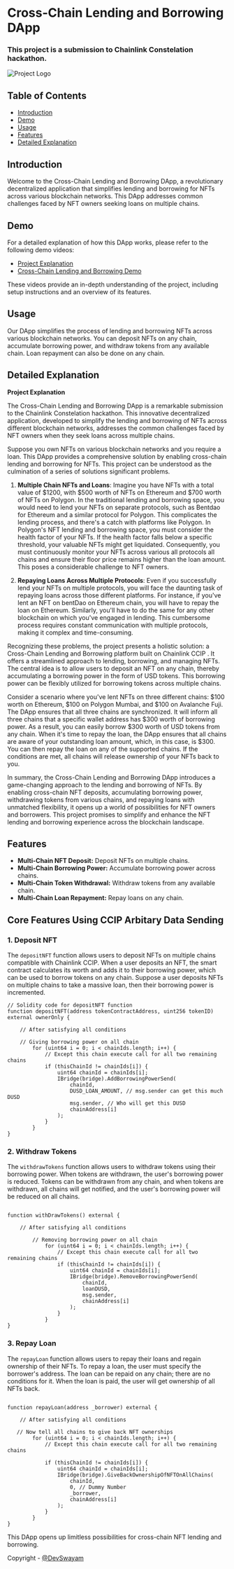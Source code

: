 
# Cross-Chain Lending and Borrowing DApp

### This project is a submission to Chainlink Constelation hackathon.

![Project Logo](https://github.com/TechieeGeeeks/HyperHack/assets/99035115/c92a05b9-0262-4b67-b3fa-684710c76585)

## Table of Contents

- [Introduction](#introduction)
- [Demo](#demo)
- [Usage](#usage)
- [Features](#features)
- [Detailed Explanation](#detailed-explanation)

## Introduction

Welcome to the Cross-Chain Lending and Borrowing DApp, a revolutionary decentralized application that simplifies lending and borrowing for NFTs across various blockchain networks. This DApp addresses common challenges faced by NFT owners seeking loans on multiple chains.

## Demo

For a detailed explanation of how this DApp works, please refer to the following demo videos:

- [Project Explanation](https://drive.google.com/file/d/1EzMPTAwo9_JVxzh8l3koMYeXHM3NawLT/view?usp=drive_link)
- [Cross-Chain Lending and Borrowing Demo](https://drive.google.com/file/d/1no3zu4GqmTOPO7R6E-Tu38X8ROKYKJZE/view?usp=drive_link)

These videos provide an in-depth understanding of the project, including setup instructions and an overview of its features.

## Usage

Our DApp simplifies the process of lending and borrowing NFTs across various blockchain networks. You can deposit NFTs on any chain, accumulate borrowing power, and withdraw tokens from any available chain. Loan repayment can also be done on any chain.

## Detailed Explanation

**Project Explanation**

The Cross-Chain Lending and Borrowing DApp is a remarkable submission to the Chainlink Constelation hackathon. This innovative decentralized application, developed to simplify the lending and borrowing of NFTs across different blockchain networks, addresses the common challenges faced by NFT owners when they seek loans across multiple chains.

Suppose you own NFTs on various blockchain networks and you require a loan. This DApp provides a comprehensive solution by enabling cross-chain lending and borrowing for NFTs. This project can be understood as the culmination of a series of solutions significant problems.

1. **Multiple Chain NFTs and Loans**: Imagine you have NFTs with a total value of $1200, with $500 worth of NFTs on Ethereum and $700 worth of NFTs on Polygon. In the traditional lending and borrowing space, you would need to lend your NFTs on separate protocols, such as Bentdao for Ethereum and a similar protocol for Polygon. This complicates the lending process, and there's a catch with platforms like Polygon. In Polygon's NFT lending and borrowing space, you must consider the health factor of your NFTs. If the health factor falls below a specific threshold, your valuable NFTs might get liquidated. Consequently, you must continuously monitor your NFTs across various all protocols all chains and ensure their floor price remains higher than the loan amount. This poses a considerable challenge to NFT owners.

2. **Repaying Loans Across Multiple Protocols**: Even if you successfully lend your NFTs on multiple protocols, you will face the daunting task of repaying loans across those different platforms. For instance, if you've lent an NFT on bentDao on Ethereum chain, you will have to repay the loan on Ethereum. Similarly, you'll have to do the same for any other blockchain on which you've engaged in lending. This cumbersome process requires constant communication with multiple protocols, making it complex and time-consuming.

Recognizing these problems, the project presents a holistic solution: a Cross-Chain Lending and Borrowing platform built on Chainlink CCIP . It offers a streamlined approach to lending, borrowing, and managing NFTs. The central idea is to allow users to deposit an NFT on any chain, thereby accumulating a borrowing power in the form of USD tokens. This borrowing power can be flexibly utilized for borrowing tokens across multiple chains.

Consider a scenario where you've lent NFTs on three different chains: $100 worth on Ethereum, $100 on Polygon Mumbai, and $100 on Avalanche Fuji. The DApp ensures that all three chains are synchronized. It will inform all three chains that a specific wallet address has $300 worth of borrowing power. As a result, you can easily borrow $300 worth of USD tokens from any chain. When it's time to repay the loan, the DApp ensures that all chains are aware of your outstanding loan amount, which, in this case, is $300. You can then repay the loan on any of the supported chains. If the conditions are met, all chains will release ownership of your NFTs back to you.

In summary, the Cross-Chain Lending and Borrowing DApp introduces a game-changing approach to the lending and borrowing of NFTs. By enabling cross-chain NFT deposits, accumulating borrowing power, withdrawing tokens from various chains, and repaying loans with unmatched flexibility, it opens up a world of possibilities for NFT owners and borrowers. This project promises to simplify and enhance the NFT lending and borrowing experience across the blockchain landscape.

## Features

- **Multi-Chain NFT Deposit:** Deposit NFTs on multiple chains.
- **Multi-Chain Borrowing Power:** Accumulate borrowing power across chains.
- **Multi-Chain Token Withdrawal:** Withdraw tokens from any available chain.
- **Multi-Chain Loan Repayment:** Repay loans on any chain.

## Core Features Using CCIP Arbitary Data Sending

### 1. Deposit NFT

The `depositNFT` function allows users to deposit NFTs on multiple chains compatible with Chainlink CCIP. When a user deposits an NFT, the smart contract calculates its worth and adds it to their borrowing power, which can be used to borrow tokens on any chain. Suppose a user deposits NFTs on multiple chains to take a massive loan, then their borrowing power is incremented.

```solidity
// Solidity code for depositNFT function
function depositNFT(address tokenContractAddress, uint256 tokenID) external ownerOnly {
   
    // After satisfying all conditions

    // Giving borrowing power on all chain
        for (uint64 i = 0; i < chainIds.length; i++) {
            // Except this chain execute call for all two remaining chains
            if (thisChainId != chainIds[i]) {
                uint64 chainId = chainIds[i];
                IBridge(bridge).AddBorrowingPowerSend(
                    chainId,
                    DUSD_LOAN_AMOUNT, // msg.sender can get this much DUSD
                    msg.sender, // Who will get this DUSD
                    chainAddress[i]
                );
            }
        }
}
```

### 2. Withdraw Tokens

The `withdrawTokens` function allows users to withdraw tokens using their borrowing power. When tokens are withdrawn, the user's borrowing power is reduced. Tokens can be withdrawn from any chain, and when tokens are withdrawn, all chains will get notified, and the user's borrowing power will be reduced on all chains.

```solidity

function withDrawTokens() external {

    // After satisfying all conditions

        // Removing borrowing power on all chain
            for (uint64 i = 0; i < chainIds.length; i++) {
                // Except this chain execute call for all two remaining chains
                if (thisChainId != chainIds[i]) {
                    uint64 chainId = chainIds[i];
                    IBridge(bridge).RemoveBorrowingPowerSend(
                        chainId,
                        loanDUSD,
                        msg.sender,
                        chainAddress[i]
                    );
                }
            }
}
```

### 3. Repay Loan

The `repayLoan` function allows users to repay their loans and regain ownership of their NFTs. To repay a loan, the user must specify the borrower's address. The loan can be repaid on any chain; there are no conditions for it. When the loan is paid, the user will get ownership of all NFTs back.

```solidity

function repayLoan(address _borrower) external {

    // After satisfying all conditions

   // Now tell all chains to give back NFT ownerships
        for (uint64 i = 0; i < chainIds.length; i++) {
            // Except this chain execute call for all two remaining chains

            if (thisChainId != chainIds[i]) {
                uint64 chainId = chainIds[i];
                IBridge(bridge).GiveBackOwnershipOfNFTOnAllChains(
                    chainId,
                    0, // Dummy Number
                    _borrower,
                    chainAddress[i]
                );
            }
        }
}
```

This DApp opens up limitless possibilities for cross-chain NFT lending and borrowing.

Copyright - [@DevSwayam](https://github.com/DevSwayam)
